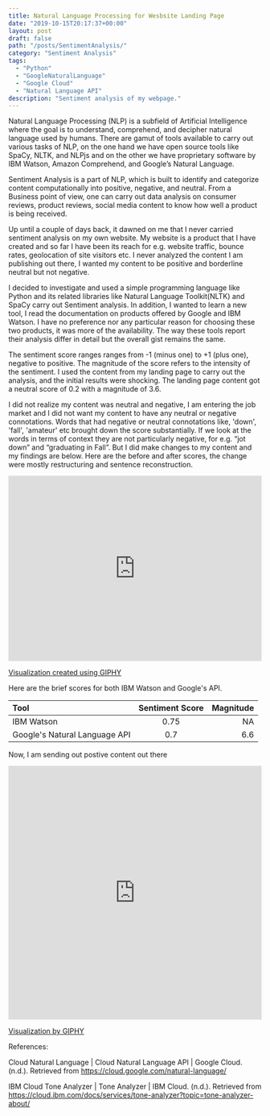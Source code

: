 ```yaml
---
title: Natural Language Processing for Wesbsite Landing Page
date: "2019-10-15T20:17:37+00:00"
layout: post
draft: false
path: "/posts/SentimentAnalysis/"
category: "Sentiment Analysis"
tags:
  - "Python"
  - "GoogleNaturalLanguage"
  - "Google Cloud"
  - "Natural Language API"
description: "Sentiment analysis of my webpage."
---
```


Natural Language Processing  (NLP) is a subfield of Artificial Intelligence where the goal is to understand, comprehend, and decipher natural language used by humans. There are gamut of tools available to carry out various tasks of NLP, on the one hand we have open source tools like SpaCy, NLTK, and NLPjs and on the other we have proprietary software by IBM Watson, Amazon Comprehend, and Google’s Natural Language.


Sentiment Analysis is a part of NLP, which is built to identify and categorize content computationally into positive, negative, and neutral. From a Business point of view, one can carry out data analysis on consumer reviews, product reviews, social media content to know how well a product is being received.


Up until a couple of days back, it dawned on me that I never carried sentiment analysis on my own website. My website is a product that I have created and so far I have been its reach for e.g. website traffic, bounce rates, geolocation of site visitors etc. I never analyzed the content I am publishing out there, I wanted my content to be positive and borderline neutral but not negative.

I decided to investigate and used a simple programming language like Python and its related libraries like Natural Language Toolkit(NLTK) and SpaCy carry out Sentiment analysis. In addition, I wanted to learn a new tool, I read the documentation on products offered by Google and IBM Watson. I have no preference nor any particular reason for choosing these two products, it was more of the availability. The way these tools report their analysis differ in detail but the overall gist remains the same. 

The sentiment score ranges ranges from -1 (minus one) to +1 (plus one), negative to positive. The magnitude of the score refers to the intensity of the sentiment. I used the content from my landing page to carry out the analysis, and the initial results were shocking. The landing page content got a neutral score of 0.2 with a magnitude of 3.6.

I did not realize my content was neutral and negative, I am entering the job market and I did not want my content to have any neutral or negative connotations. Words that had negative or neutral connotations like, 'down', 'fall', 'amateur' etc brought down the score substantially. If we look at the words in terms of context they are not particularly negative, for e.g. “jot down” and “graduating in Fall”. But I did make changes to my content and my findings are below. Here are the before and after scores, the change were mostly restructuring and sentence reconstruction.


<div style="width:100%;height:0;padding-bottom:73%;position:relative;"><iframe src="https://giphy.com/embed/UWaunbOKkwwZILAYda" width="100%" height="100%" style="position:absolute" frameBorder="0" class="giphy-embed" allowFullScreen></iframe></div><p><a href="https://giphy.com/gifs/UWaunbOKkwwZILAYda">Visualization created using GIPHY</a></p>


Here are the brief scores for both IBM Watson and Google's API.


| Tool     						  | Sentiment Score | Magnitude     |
| :---        					  |    :----:   	|          ---: |
| IBM Watson  					  | 0.75   			| NA   			|
| Google's Natural Language API   | 0.7        		| 6.6     		|


Now, I am sending out postive content out there

<div style="width:100%;height:0;padding-bottom:100%;position:relative;"><iframe src="https://giphy.com/embed/WOlmbj2oKd1Je9WeCB" width="100%" height="100%" style="position:absolute" frameBorder="0" class="giphy-embed" allowFullScreen></iframe></div><p><a href="https://giphy.com/gifs/good-vibes-only-goodvibesonly-WOlmbj2oKd1Je9WeCB">Visualization by GIPHY</a></p>

References:

Cloud Natural Language  |  Cloud Natural Language API  |  Google Cloud. (n.d.). Retrieved from https://cloud.google.com/natural-language/

IBM Cloud Tone Analyzer | Tone Analyzer | IBM Cloud. (n.d.). Retrieved from https://cloud.ibm.com/docs/services/tone-analyzer?topic=tone-analyzer-about/ 
